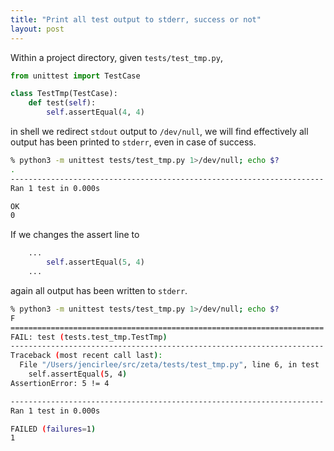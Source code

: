 ```yaml
---
title: "Print all test output to stderr, success or not"
layout: post
---
```


Within a project directory, given `tests/test_tmp.py`,

```python
from unittest import TestCase

class TestTmp(TestCase):
    def test(self):
        self.assertEqual(4, 4)
```

in shell we redirect `stdout` output to `/dev/null`, we will find effectively all output has been printed to `stderr`, even in case of success.

```sh
% python3 -m unittest tests/test_tmp.py 1>/dev/null; echo $?
.
----------------------------------------------------------------------
Ran 1 test in 0.000s

OK
0
```

If we changes the assert line to

```python
    ...
        self.assertEqual(5, 4)
    ...
```

again all output has been written to `stderr`.

```sh
% python3 -m unittest tests/test_tmp.py 1>/dev/null; echo $?
F
======================================================================
FAIL: test (tests.test_tmp.TestTmp)
----------------------------------------------------------------------
Traceback (most recent call last):
  File "/Users/jencirlee/src/zeta/tests/test_tmp.py", line 6, in test
    self.assertEqual(5, 4)
AssertionError: 5 != 4

----------------------------------------------------------------------
Ran 1 test in 0.000s

FAILED (failures=1)
1
```
